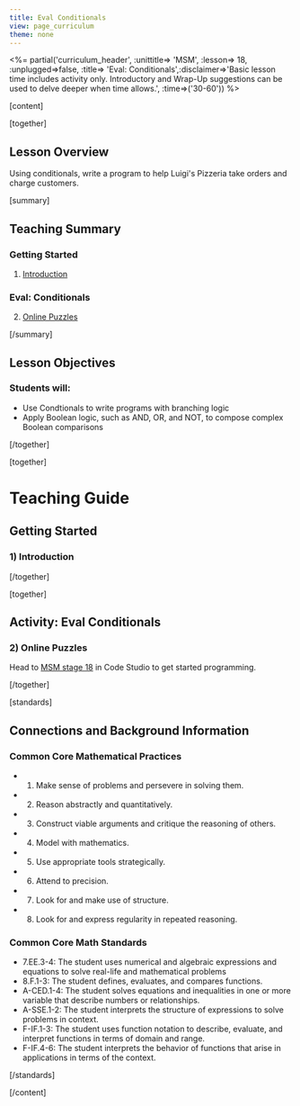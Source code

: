 ```yaml
---
title: Eval Conditionals
view: page_curriculum
theme: none
---
```



<%= partial('curriculum_header', :unittitle=> 'MSM', :lesson=> 18, :unplugged=>false, :title=> 'Eval: Conditionals',:disclaimer=>'Basic lesson time includes activity only. Introductory and Wrap-Up suggestions can be used to delve deeper when time allows.', :time=>('30-60')) %>

[content]

[together]

## Lesson Overview

Using conditionals, write a program to help Luigi's Pizzeria take orders and charge customers.

[summary]

## Teaching Summary
### **Getting Started**
 
1) [Introduction](#GetStarted)  

### **Eval: Conditionals**  

2) [Online Puzzles](#Activity1)

[/summary]

## Lesson Objectives 
### Students will:

- Use Condtionals to write programs with branching logic
- Apply Boolean logic, such as AND, OR, and NOT, to compose complex Boolean comparisons

[/together]

[together]

# Teaching Guide

## Getting Started


### <a name="GetStarted"></a> 1) Introduction



[/together]

[together]

## Activity: Eval Conditionals
### <a name="Activity1"></a> 2) Online Puzzles

Head to [MSM stage 18](http://studio.code.org/s/msm/stage/18/puzzle/1) in Code Studio to get started programming.

[/together]


[standards]

## Connections and Background Information

### Common Core Mathematical Practices
 
- 1. Make sense of problems and persevere in solving them.
- 2. Reason abstractly and quantitatively.
- 3. Construct viable arguments and critique the reasoning of others.
- 4. Model with mathematics.
- 5. Use appropriate tools strategically.
- 6. Attend to precision.
- 7. Look for and make use of structure.
- 8. Look for and express regularity in repeated reasoning. 

### Common Core Math Standards

- 7.EE.3-4: The student uses numerical and algebraic expressions and equations to solve real-life and mathematical problems
- 8.F.1-3: The student defines, evaluates, and compares functions.
- A-CED.1-4: The student solves equations and inequalities in one or more variable that describe numbers or relationships.
- A-SSE.1-2: The student interprets the structure of expressions to solve problems in context.
- F-IF.1-3: The student uses function notation to describe, evaluate, and interpret functions in terms of domain and range.
- F-IF.4-6: The student interprets the behavior of functions that arise in applications in terms of the context.

[/standards]

[/content]

<link rel="stylesheet" type="text/css" href="../docs/morestyle.css"/>
